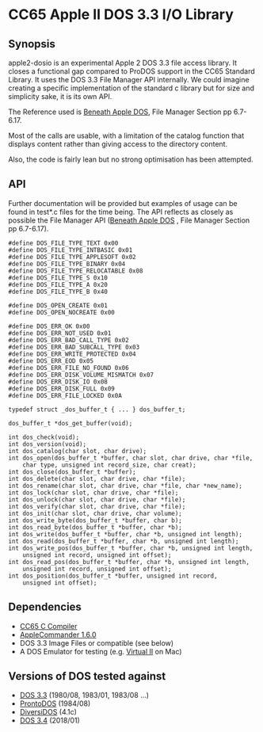 # CC65 Apple II DOS 3.3 I/O Library

## Synopsis

apple2-dosio is an experimental Apple 2 DOS 3.3 file access library. It closes a functional gap compared to ProDOS support in the CC65 Standard Library. It uses the DOS 3.3 File Manager API internally. We could imagine creating a specific implementation of the standard c library but for size and simplicity sake, it is its own API.

The Reference used is [Beneath Apple DOS](https://mirrors.apple2.org.za/Apple%20II%20Documentation%20Project/Books/Beneath%20Apple%20DOS.pdf), File Manager Section pp 6.7-6.17.

Most of the calls are usable, with a limitation of the catalog function that displays content rather than giving access to the directory content.

Also, the code is fairly lean but no strong optimisation has been attempted. 

## API

Further documentation will be provided but examples of usage can be found in test*.c files for the time being. The API reflects as closely as possible the File Manager API ([Beneath Apple DOS](https://mirrors.apple2.org.za/Apple%20II%20Documentation%20Project/Books/Beneath%20Apple%20DOS.pdf) , File Manager Section pp 6.7-6.17). 

```
#define DOS_FILE_TYPE_TEXT 0x00
#define DOS_FILE_TYPE_INTBASIC 0x01
#define DOS_FILE_TYPE_APPLESOFT 0x02
#define DOS_FILE_TYPE_BINARY 0x04
#define DOS_FILE_TYPE_RELOCATABLE 0x08
#define DOS_FILE_TYPE_S 0x10
#define DOS_FILE_TYPE_A 0x20
#define DOS_FILE_TYPE_B 0x40

#define DOS_OPEN_CREATE 0x01
#define DOS_OPEN_NOCREATE 0x00

#define DOS_ERR_OK 0x00
#define DOS_ERR_NOT_USED 0x01
#define DOS_ERR_BAD_CALL_TYPE 0x02
#define DOS_ERR_BAD_SUBCALL_TYPE 0x03
#define DOS_ERR_WRITE_PROTECTED 0x04
#define DOS_ERR_EOD 0x05
#define DOS_ERR_FILE_NO_FOUND 0x06
#define DOS_ERR_DISK_VOLUME_MISMATCH 0x07
#define DOS_ERR_DISK_IO 0x08
#define DOS_ERR_DISK_FULL 0x09
#define DOS_ERR_FILE_LOCKED 0x0A

typedef struct _dos_buffer_t { ... } dos_buffer_t;

dos_buffer_t *dos_get_buffer(void);

int dos_check(void);
int dos_version(void);
int dos_catalog(char slot, char drive);
int dos_open(dos_buffer_t *buffer, char slot, char drive, char *file, 
    char type, unsigned int record_size, char creat);
int dos_close(dos_buffer_t *buffer);
int dos_delete(char slot, char drive, char *file);
int dos_rename(char slot, char drive, char *file, char *new_name);
int dos_lock(char slot, char drive, char *file);
int dos_unlock(char slot, char drive, char *file);
int dos_verify(char slot, char drive, char *file);
int dos_init(char slot, char drive, char volume);
int dos_write_byte(dos_buffer_t *buffer, char b);
int dos_read_byte(dos_buffer_t *buffer, char *b);
int dos_write(dos_buffer_t *buffer, char *b, unsigned int length);
int dos_read(dos_buffer_t *buffer, char *b, unsigned int length);
int dos_write_pos(dos_buffer_t *buffer, char *b, unsigned int length, 
    unsigned int record, unsigned int offset);
int dos_read_pos(dos_buffer_t *buffer, char *b, unsigned int length, 
    unsigned int record, unsigned int offset);
int dos_position(dos_buffer_t *buffer, unsigned int record, 
    unsigned int offset);
```

## Dependencies

- [CC65 C Compiler](https://github.com/cc65/cc65)
- [AppleCommander 1.6.0](https://github.com/AppleCommander/AppleCommander)
- DOS 3.3 Image Files or compatible (see below)
- A DOS Emulator for testing (e.g. [Virtual II](https://www.virtualii.com) on Mac)

## Versions of DOS tested against

- [DOS 3.3](https://mirrors.apple2.org.za/ftp.apple.asimov.net/images/masters/) (1980/08, 1983/01, 1983/08 ...) 
- [ProntoDOS](https://mirrors.apple2.org.za/ftp.apple.asimov.net/images/masters/3rd_party_dos/) (1984/08)
- [DiversiDOS](https://mirrors.apple2.org.za/ftp.apple.asimov.net/images/masters/3rd_party_dos/) (4.1c)
- [DOS 3.4](https://brutaldeluxe.fr/projects/dos34/index.html) (2018/01)
